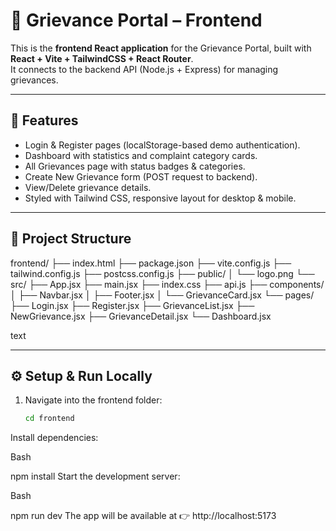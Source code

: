 # 📘 Grievance Portal – Frontend

This is the **frontend React application** for the Grievance Portal, built with **React + Vite + TailwindCSS + React Router**.  
It connects to the backend API (Node.js + Express) for managing grievances.

---

## 🚀 Features
- Login & Register pages (localStorage-based demo authentication).  
- Dashboard with statistics and complaint category cards.  
- All Grievances page with status badges & categories.  
- Create New Grievance form (POST request to backend).  
- View/Delete grievance details.  
- Styled with Tailwind CSS, responsive layout for desktop & mobile.  

---

## 📂 Project Structure
frontend/
├── index.html
├── package.json
├── vite.config.js
├── tailwind.config.js
├── postcss.config.js
├── public/
│ └── logo.png
└── src/
├── App.jsx
├── main.jsx
├── index.css
├── api.js
├── components/
│ ├── Navbar.jsx
│ ├── Footer.jsx
│ └── GrievanceCard.jsx
└── pages/
├── Login.jsx
├── Register.jsx
├── GrievanceList.jsx
├── NewGrievance.jsx
├── GrievanceDetail.jsx
└── Dashboard.jsx

text


---

## ⚙️ Setup & Run Locally

1. Navigate into the frontend folder:
   ```bash
   cd frontend
Install dependencies:

Bash

npm install
Start the development server:

Bash

npm run dev
The app will be available at 👉 http://localhost:5173

